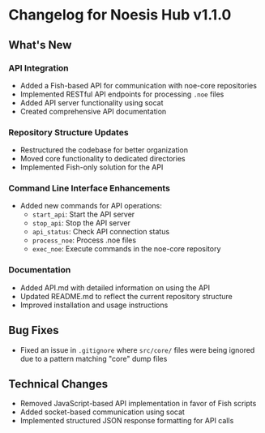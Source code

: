 # Changelog for Noesis Hub v1.1.0

## What's New

### API Integration

- Added a Fish-based API for communication with noe-core repositories
- Implemented RESTful API endpoints for processing `.noe` files
- Added API server functionality using socat
- Created comprehensive API documentation

### Repository Structure Updates

- Restructured the codebase for better organization
- Moved core functionality to dedicated directories
- Implemented Fish-only solution for the API

### Command Line Interface Enhancements

- Added new commands for API operations:
  - `start_api`: Start the API server
  - `stop_api`: Stop the API server
  - `api_status`: Check API connection status
  - `process_noe`: Process .noe files
  - `exec_noe`: Execute commands in the noe-core repository

### Documentation

- Added API.md with detailed information on using the API
- Updated README.md to reflect the current repository structure
- Improved installation and usage instructions

## Bug Fixes

- Fixed an issue in `.gitignore` where `src/core/` files were being ignored due to a pattern matching "core" dump files

## Technical Changes

- Removed JavaScript-based API implementation in favor of Fish scripts
- Added socket-based communication using socat
- Implemented structured JSON response formatting for API calls

